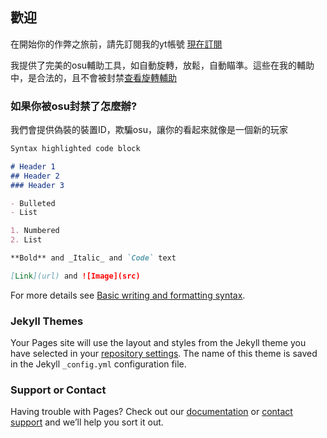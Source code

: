 ## 歡迎

在開始你的作弊之旅前，請先訂閱我的yt帳號 [現在訂閱](https://www.youtube.com/channel/UCdeCKumfn8rKbOwB3_5hxRA)

我提供了完美的osu輔助工具，如自動旋轉，放鬆，自動瞄準。這些在我的輔助中，是合法的，且不會被封禁[查看旋轉輔助](https://www.youtube.com/watch?v=nuuUmL4PcG0&ab_channel=A)

### 如果你被osu封禁了怎麼辦?

我們會提供偽裝的裝置ID，欺騙osu，讓你的看起來就像是一個新的玩家

```markdown
Syntax highlighted code block

# Header 1
## Header 2
### Header 3

- Bulleted
- List

1. Numbered
2. List

**Bold** and _Italic_ and `Code` text

[Link](url) and ![Image](src)
```

For more details see [Basic writing and formatting syntax](https://docs.github.com/en/github/writing-on-github/getting-started-with-writing-and-formatting-on-github/basic-writing-and-formatting-syntax).

### Jekyll Themes

Your Pages site will use the layout and styles from the Jekyll theme you have selected in your [repository settings](https://github.com/dxc232323/bobbkill_pro_vip/settings/pages). The name of this theme is saved in the Jekyll `_config.yml` configuration file.

### Support or Contact

Having trouble with Pages? Check out our [documentation](https://docs.github.com/categories/github-pages-basics/) or [contact support](https://support.github.com/contact) and we’ll help you sort it out.
